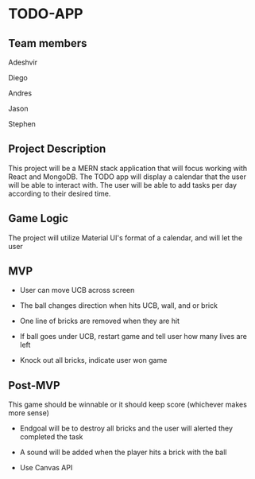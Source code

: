 # TODO-APP


## Team members

Adeshvir

Diego

Andres

Jason

Stephen

## Project Description 

This project will be a MERN stack application that will focus working with React and MongoDB. The TODO app will display a calendar that the user will be able to interact with. The user will be able to add tasks per day according to their desired time. 

## Game Logic

The project will utilize Material UI's format of a calendar, and will let the user



## MVP
- User can move UCB across screen

- The ball changes direction when hits UCB, wall, and or brick

- One line of bricks are removed when they are hit 

- If ball goes under UCB, restart game and tell user how many lives are left

- Knock out all bricks, indicate user won game


## Post-MVP

This game should be winnable or it should keep score (whichever makes more sense)

- Endgoal will be to destroy all bricks and the user will alerted they completed the task

- A sound will be added when the player hits a brick with the ball

- Use Canvas API
